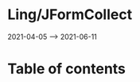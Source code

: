 Ling/JFormCollect
================
2021-04-05 --> 2021-06-11




Table of contents
===========





